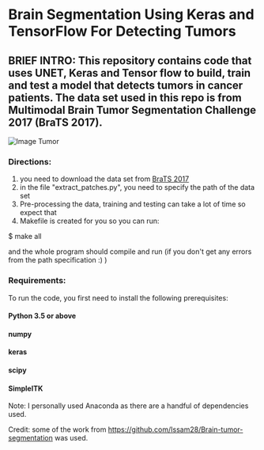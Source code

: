 # Brain Segmentation Using Keras and TensorFlow For Detecting Tumors

## BRIEF INTRO: This repository contains code that uses UNET, Keras and Tensor flow to build, train and test a model that detects tumors in cancer patients. The data set used in this repo is from Multimodal Brain Tumor Segmentation Challenge 2017 (BraTS 2017).


![Image Tumor](https://github.com/MikeNourian/Segmentation-brain-cancer-TesnsorFlow-and-Keras/blob/master/Images/tumor_seg.png)


### Directions:
1) you need to download the data set from [BraTS 2017](https://www.med.upenn.edu/sbia/brats2017/data.html)
2) in the file "extract_patches.py", you need to specify the path of the data set
3) Pre-processing the data, training and testing can take a lot of time so expect that
4) Makefile is created for you so you can run:

$ make all 

and the whole program should compile and run (if you don't get any errors from the path specification :) )

### Requirements:
To run the code, you first need to install the following prerequisites:

#### Python 3.5 or above
#### numpy
#### keras
#### scipy
#### SimpleITK


Note: I personally used Anaconda as there are a handful of dependencies used.





Credit: some of the work from https://github.com/Issam28/Brain-tumor-segmentation was used.

